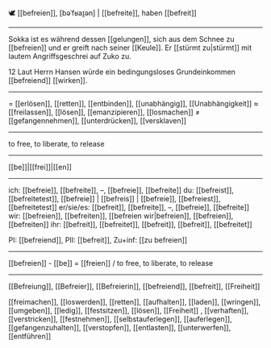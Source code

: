 🕊️ [[befreien]], [bəˈfʁaɪ̯ən] | [[befreite]], haben [[befreit]]

---
Sokka ist es während dessen [[gelungen]], sich aus dem Schnee zu [[befreien]] und er greift nach seiner [[Keule]]. Er [[stürmt zu|stürmt]] mit lautem Angriffsgeschrei auf Zuko zu.

12 Laut Herrn Hansen würde ein bedingungsloses Grundeinkommen [[befreiend]] [[wirken]].

---
= [[erlösen]], [[retten]], [[entbinden]], [[unabhängig]], [[Unabhängigkeit]]
≈ [[freilassen]], [[lösen]], [[emanzipieren]], [[losmachen]]
≠ [[gefangennehmen]], [[unterdrücken]], [[versklaven]]

---
to free, to liberate, to release

---
[[be]]|[[frei]]|[[en]]

---
ich: [[befreie]], [[befreite]], –, [[befreie]], [[befreite]]
du: [[befreist]], [[befreitetest]], [[befreie]] | [[befreis]] | [[befreie]], [[befreiest]], [[befreitetest]]
er/sie/es: [[befreit]], [[befreite]], –, [[befreie]], [[befreite]]
wir: [[befreien]], [[befreiten]], [[befreien wir|befreien]], [[befreien]], [[befreiten]]
ihr: [[befreit]], [[befreitet]], [[befreit]], [[befreit]], [[befreitet]] 

PI: [[befreiend]], PII: [[befreit]], Zu+inf: [[zu befreien]]

---
[[befreien]] - [[be]] = [[freien]] / to free, to liberate, to release

---
[[Befreiung]], [[Befreier]], [[Befreierin]], [[befreiend]], [[befreit]], [[Freiheit]]

[[freimachen]], [[loswerden]], [[retten]], [[aufhalten]], [[laden]], [[wringen]], [[umgeben]], [[ledig]], [[festsitzen]], [[lösen]], [[Freiheit]]
, [[verhaften]], [[verstricken]], [[festnehmen]], [[selbstauferlegen]], [[auferlegen]], [[gefangenzuhalten]], [[verstopfen]], [[entlasten]], [[unterwerfen]], [[entführen]]